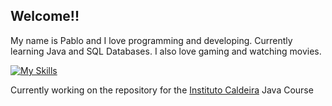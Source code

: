 ## Welcome!!

My name is Pablo and I love programming and developing. Currently learning Java and SQL Databases. I also love gaming and watching movies.

[![My Skills](https://skillicons.dev/icons?i=java,postgres,spring,mysql&theme=dark)](https://skillicons.dev)

Currently working on the repository for the [Instituto Caldeira](https://institutocaldeira.org.br) Java Course



<!--
**Pablito3234/Pablito3234** is a ✨ _special_ ✨ repository because its `README.md` (this file) appears on your GitHub profile.

Here are some ideas to get you started:

- 🔭 I’m currently working on ...
- 🌱 I’m currently learning ...
- 👯 I’m looking to collaborate on ...
- 🤔 I’m looking for help with ...
- 💬 Ask me about ...
- 📫 How to reach me: ...
- 😄 Pronouns: ...
- ⚡ Fun fact: ...
-->
